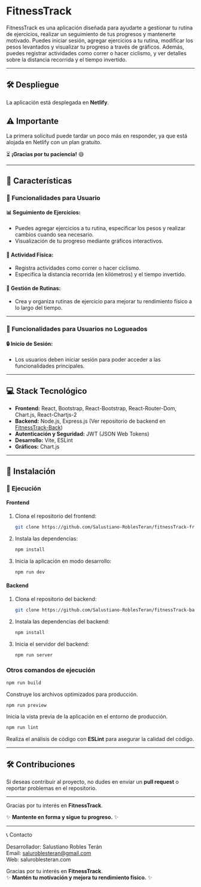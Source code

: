 # FitnessTrack

FitnessTrack es una aplicación diseñada para ayudarte a gestionar tu rutina de ejercicios, realizar un seguimiento de tus progresos y mantenerte motivado. Puedes iniciar sesión, agregar ejercicios a tu rutina, modificar los pesos levantados y visualizar tu progreso a través de gráficos. Además, puedes registrar actividades como correr o hacer ciclismo, y ver detalles sobre la distancia recorrida y el tiempo invertido.

---

## 🛠️ Despliegue
La aplicación está desplegada en **Netlify**.

## ⚠️ Importante
La primera solicitud puede tardar un poco más en responder, ya que está alojada en Netlify con un plan gratuito.

⏳ **¡Gracias por tu paciencia!** 😄

---

## 🌟 Características

### 💪 Funcionalidades para Usuario

#### 📊 Seguimiento de Ejercicios:
- Puedes agregar ejercicios a tu rutina, especificar los pesos y realizar cambios cuando sea necesario.
- Visualización de tu progreso mediante gráficos interactivos.

#### 🏃 Actividad Física:
- Registra actividades como correr o hacer ciclismo.
- Especifica la distancia recorrida (en kilómetros) y el tiempo invertido.

#### 📝 Gestión de Rutinas:
- Crea y organiza rutinas de ejercicio para mejorar tu rendimiento físico a lo largo del tiempo.

---

### 👤 Funcionalidades para Usuarios no Logueados

#### 🔒 Inicio de Sesión:
- Los usuarios deben iniciar sesión para poder acceder a las funcionalidades principales.

---

## 💻 Stack Tecnológico

- **Frontend:** React, Bootstrap, React-Bootstrap, React-Router-Dom, Chart.js, React-Chartjs-2
- **Backend:** Node.js, Express.js (Ver repositorio de backend en [FitnessTrack-Back](https://github.com/Salustiano-RoblesTeran/fitnessTrack-back))
- **Autenticación y Seguridad:** JWT (JSON Web Tokens)
- **Desarrollo:** Vite, ESLint
- **Gráficos:** Chart.js

---

## 🔄 Instalación

### 🚀 Ejecución

#### Frontend
1. Clona el repositorio del frontend:
   ```bash
   git clone https://github.com/Salustiano-RoblesTeran/fitnessTrack-frontend.git
   ```
2. Instala las dependencias:
   ```bash
   npm install
   ```
3. Inicia la aplicación en modo desarrollo:
   ```bash
   npm run dev
   ```

#### Backend
1. Clona el repositorio del backend:
   ```bash
   git clone https://github.com/Salustiano-RoblesTeran/fitnessTrack-back.git
   ```
2. Instala las dependencias del backend:
   ```bash
   npm install
   ```
3. Inicia el servidor del backend:
   ```bash
   npm run server
   ```

### Otros comandos de ejecución

```bash
npm run build
```
Construye los archivos optimizados para producción.

```bash
npm run preview
```
Inicia la vista previa de la aplicación en el entorno de producción.

```bash
npm run lint
```
Realiza el análisis de código con **ESLint** para asegurar la calidad del código.

---

## 🛠️ Contribuciones
Si deseas contribuir al proyecto, no dudes en enviar un **pull request** o reportar problemas en el repositorio.

---

Gracias por tu interés en **FitnessTrack**.

✨ **Mantente en forma y sigue tu progreso.** ✨

---

📞 Contacto

Desarrollador: Salustiano Robles Terán  
Email: saluroblesteran@gmail.com  
Web: saluroblesteran.com  

Gracias por tu interés en **FitnessTrack**.  
✨ **Mantén tu motivación y mejora tu rendimiento físico.** ✨
